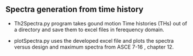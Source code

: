 ## Spectra generation from time history

- Th2Spectra.py program takes gound motion Time histories (THs) out of a directory and save them to excel files in ferequency domain.

- plotSpectra.py uses the developed excel file and plots the spectra versus design and maximum spectra from ASCE 7-16 , chapter 12. 
